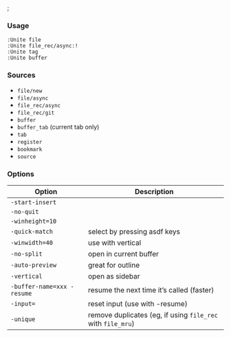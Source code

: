 ;

### Usage

    :Unite file
    :Unite file_rec/async:!
    :Unite tag
    :Unite buffer

### Sources

-   `file/new`
-   `file/async`
-   `file_rec/async`
-   `file_rec/git`
-   `buffer`
-   `buffer_tab` (current tab only)
-   `tab`
-   `register`
-   `bookmark`
-   `source`

### Options

<table><thead><tr class="header"><th>Option</th><th>Description</th></tr></thead><tbody><tr class="odd"><td><code>-start-insert</code></td><td></td></tr><tr class="even"><td><code>-no-quit</code></td><td></td></tr><tr class="odd"><td><code>-winheight=10</code></td><td></td></tr><tr class="even"><td><code>-quick-match</code></td><td>select by pressing asdf keys</td></tr><tr class="odd"><td><code>-winwidth=40</code></td><td>use with vertical</td></tr><tr class="even"><td><code>-no-split</code></td><td>open in current buffer</td></tr><tr class="odd"><td><code>-auto-preview</code></td><td>great for outline</td></tr><tr class="even"><td><code>-vertical</code></td><td>open as sidebar</td></tr><tr class="odd"><td><code>-buffer-name=xxx -resume</code></td><td>resume the next time it’s called (faster)</td></tr><tr class="even"><td><code>-input=</code></td><td>reset input (use with -resume)</td></tr><tr class="odd"><td><code>-unique</code></td><td>remove duplicates (eg, if using <code>file_rec</code> with <code>file_mru</code>)</td></tr></tbody></table>
